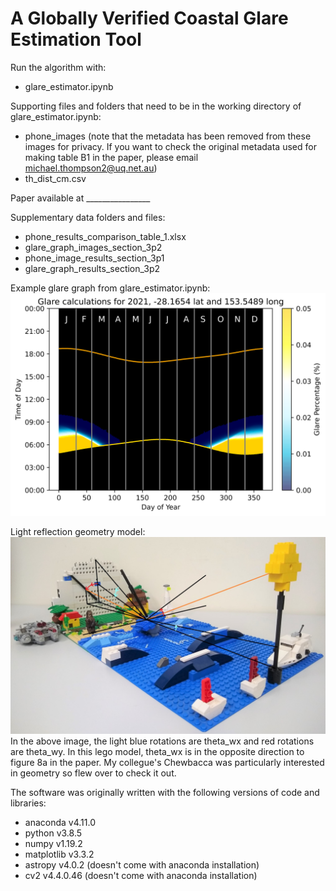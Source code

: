 # A Globally Verified Coastal Glare Estimation Tool

Run the algorithm with:
- glare_estimator.ipynb

Supporting files and folders that need to be in the working directory of glare_estimator.ipynb:
- phone_images (note that the metadata has been removed from these images for privacy. If you want to check the original metadata used for making table B1 in the paper, please email michael.thompson2@uq.net.au)
- th_dist_cm.csv

Paper available at ________________

Supplementary data folders and files:
- phone_results_comparison_table_1.xlsx
- glare_graph_images_section_3p2 
- phone_image_results_section_3p1
- glare_graph_results_section_3p2

Example glare graph from glare_estimator.ipynb:
![glare_graph_example](https://github.com/mikeyt120/coastal-glare-estimation/blob/main/glare_graph_example.png)

Light reflection geometry model:
![glare_model_eq](https://github.com/mikeyt120/coastal-glare-estimation/blob/main/glare_model_eq.jpg)
In the above image, the light blue rotations are theta_wx and red rotations are theta_wy. In this lego model, theta_wx is in the opposite direction to figure 8a in the paper. My collegue's Chewbacca was particularly interested in geometry so flew over to check it out.

The software was originally written with the following versions of code and libraries:
- anaconda v4.11.0
- python v3.8.5
- numpy v1.19.2
- matplotlib v3.3.2
- astropy v4.0.2 (doesn't come with anaconda installation)
- cv2 v4.4.0.46 (doesn't come with anaconda installation)
